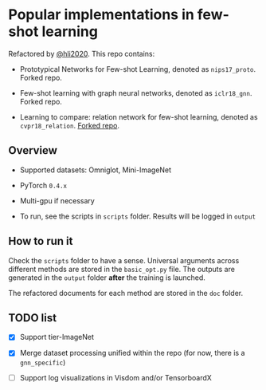 # Popular implementations in few-shot learning

Refactored by [@hli2020](https://github.com/hli2020). This repo contains:

- Prototypical Networks for Few-shot Learning, denoted as `nips17_proto`. Forked repo.

- Few-shot learning with graph neural networks, denoted as `iclr18_gnn`. Forked repo.

- Learning to compare: relation network for few-shot learning, 
denoted as `cvpr18_relation`.
[Forked repo](https://github.com/dragen1860/LearningToCompare-Pytorch).

## Overview

- Supported datasets: Omniglot, Mini-ImageNet

- PyTorch `0.4.x` 

- Multi-gpu if necessary

- To run, see the scripts in `scripts` folder. Results will be logged in `output`


## How to run it

Check the `scripts` folder to have a sense. Universal arguments across different methods are 
stored in the `basic_opt.py` file. 
The outputs are generated in the `output` folder **after** the training is launched.

The refactored documents for each method are stored in the `doc` folder.


## TODO list

- [x] Support tier-ImageNet

- [x] Merge dataset processing unified within the repo (for now, there is a `gnn_specific`)

- [ ] Support log visualizations in Visdom and/or TensorboardX